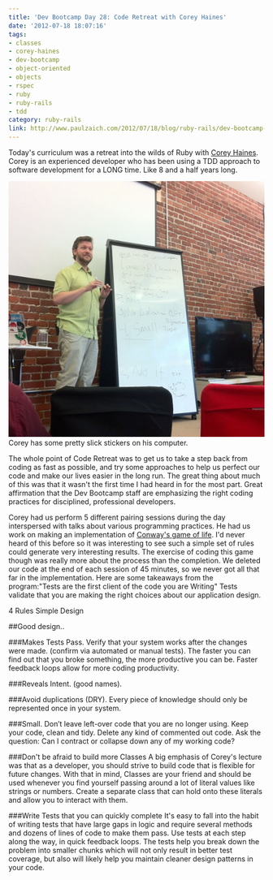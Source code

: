 ```yaml
---
title: 'Dev Bootcamp Day 28: Code Retreat with Corey Haines'
date: '2012-07-18 18:07:16'
tags:
- classes
- corey-haines
- dev-bootcamp
- object-oriented
- objects
- rspec
- ruby
- ruby-rails
- tdd
category: ruby-rails
link: http://www.paulzaich.com/2012/07/18/blog/ruby-rails/dev-bootcamp-day-28-code-retreat-corey-haines/
---
```


Today's curriculum was a retreat into the wilds of Ruby with
[Corey Haines](http://coreyhaines.com/). Corey is an experienced developer who has been using a TDD approach to software development for a LONG time. Like 8 and a half years long.

![](/images/blog/2012-07-08-code-retreat.jpg)
Corey has some pretty slick stickers on his computer.

The whole point of Code Retreat was to get us to take a step back from coding as fast as possible, and try some approaches to help us perfect our code and make our lives easier in the long run. The great thing about much of this was that it wasn't the first time I had heard in for the most part. Great affirmation that the Dev Bootcamp staff are emphasizing the right coding practices for disciplined, professional developers.

Corey had us perform 5 different pairing sessions during the day interspersed with talks about various programming practices. He had us work on making an implementation of
[Conway's game of life](http://en.wikipedia.org/wiki/Conway's_Game_of_Life). I'd never heard of this before so it was interesting to see such a simple set of rules could generate very interesting results. The exercise of coding this game though was really more about the process than the completion. We deleted our code at the end of each session of 45 minutes, so we never got all that far in the implementation. Here are some takeaways from the program:"Tests are the first client of the code you are Writing"
Tests validate that you are making the right choices about our application design.

4 Rules Simple Design

##Good design..


###Makes Tests Pass.
 Verify that your system works after the changes were made. (confirm via automated or manual tests). The faster you can find out that you broke something, the more productive you can be. Faster feedback loops allow for more coding productivity.


###Reveals Intent.
 (good names).


###Avoid duplications (DRY).
Every piece of knowledge should only be represented once in your system.


###Small.
 Don’t leave left-over code that you are no longer using. Keep your code, clean and tidy. Delete any kind of commented out code. Ask the question: Can I contract or collapse down any of my working code?

###Don't be afraid to build more Classes
A big emphasis of Corey's lecture was that as a developer, you should strive to build code that is flexible for future changes. With that in mind, Classes are your friend and should be used whenever you find yourself passing around a lot of literal values like strings or numbers. Create a separate class that can hold onto these literals and allow you to interact with them.

###Write Tests that you can quickly complete
It's easy to fall into the habit of writing tests that have large gaps in logic and require several methods and dozens of lines of code to make them pass. Use tests at each step along the way, in quick feedback loops. The tests help you break down the problem into smaller chunks which will not only result in better test coverage, but also will likely help you maintain cleaner design patterns in your code.
